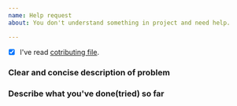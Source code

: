 ```yaml
---
name: Help request
about: You don't understand something in project and need help.

---
```


- [x] I've read [cotributing file](https://github.com/Prastiwar/RepositoryTemplate/tree/master/.github/CONTRIBUTING.md).
### **Clear and concise description of problem**

### **Describe what you've done(tried) so far**
